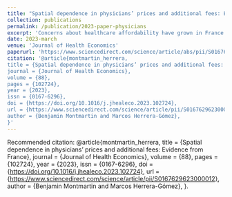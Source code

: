 ```yaml
---
title: "Spatial dependence in physicians’ prices and additional fees: Evidence from France"
collection: publications
permalink: /publication/2023-paper-physicians
excerpt: 'Concerns about healthcare affordability have grown in France as physician additional fees have increased threefold in the last 20 years. In this paper, we develop an innovative structural spatial framework to provide new insights into free-billing physician pricing behavior. We empirically test a closed-form solution of a circular city model with heterogeneous physicians by using a unique geolocalized database that covers more than 4000 private practitioners in three specializations (ophthalmology, gynecology and pediatrics). We highlight a positive spatial dependence in prices for all specialties that increases with physician density. This result reflects markets in which both prices are strategic complements and incentives for quality competition are low. We also find evidence of potential noncompetitive behavior for two specialties for which price and competition measures are positively related. These findings in the context of a growing spatial concentration of free-billing physicians emphasize key mechanisms explaining the increasing of additional fees.'
date: 2023-march
venue: 'Journal of Health Economics'
paperurl: 'https://www.sciencedirect.com/science/article/abs/pii/S0167629623000012'
citation: '@article{montmartin_herrera,
title = {Spatial dependence in physicians’ prices and additional fees: Evidence from France},
journal = {Journal of Health Economics},
volume = {88},
pages = {102724},
year = {2023},
issn = {0167-6296},
doi = {https://doi.org/10.1016/j.jhealeco.2023.102724},
url = {https://www.sciencedirect.com/science/article/pii/S0167629623000012},
author = {Benjamin Montmartin and Marcos Herrera-Gómez},
}'
---
```


Recommended citation: @article{montmartin_herrera,
title = {Spatial dependence in physicians’ prices and additional fees: Evidence from France},
journal = {Journal of Health Economics},
volume = {88},
pages = {102724},
year = {2023},
issn = {0167-6296},
doi = {https://doi.org/10.1016/j.jhealeco.2023.102724},
url = {https://www.sciencedirect.com/science/article/pii/S0167629623000012},
author = {Benjamin Montmartin and Marcos Herrera-Gómez},
}.
